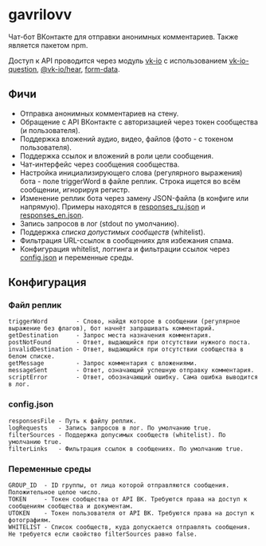 # gavrilovv
Чат-бот ВКонтакте для отправки анонимных комментариев. Также является пакетом npm.

Доступ к API проводится через модуль [vk-io](https://github.com/negezor/vk-io) с использованием [vk-io-question](https://github.com/fakemancat/vk-io-question), [@vk-io/hear](https://github.com/negezor/vk-io/blob/master/packages/hear), [form-data](https://github.com/form-data/form-data).

## Фичи
* Отправка анонимных комментариев на стену.
* Обращение с API ВКонтакте с авторизацией через токен сообщества (и пользователя).
* Поддержка вложений аудио, видео, файлов (фото - с токеном пользователя).
* Поддержка ссылок и вложений в роли цели сообщения.
* Чат-интерфейс через сообщения сообщества.
* Настройка инициализирующего слова (регулярного выражения) бота - поле triggerWord в файле реплик. Строка ищется во всём сообщении, игнорируя регистр.
* Изменение реплик бота через замену JSON-файла (в конфиге или напрямую). Примеры находятся в [responses_ru.json](./responses_ru.json) и [responses_en.json](./responses_en.json).
* Запись запросов в лог (stdout по умолчанию).
* Поддержка *списка допустимых сообществ* (whitelist).
* Фильтрация URL-ссылок в сообщениях для избежания спама.
* Конфигурация whitelist, логгинга и фильтрации ссылок через [config.json](./config.json) и переменные среды.

## Конфигурация
### Файл реплик
```
triggerWord        - Слово, найдя которое в сообщении (регулярное выражение без флагов), бот начнёт запрашивать комментарий.
getDestination     - Запрос места назначения комментария.
postNotFound       - Ответ, выдающийся при отсутствии нужного поста.
invalidDestination - Ответ, выдающийся при отсутствии сообщества в белом списке.
getMessage         - Запрос комментария с вложениями.
messageSent        - Ответ, означающий успешную отправку комментария.
scriptError        - Ответ, обозначающий ошибку. Сама ошибка выводится в лог.
```
### config.json
```
responsesFile - Путь к файлу реплик.
logRequests   - Запись запросов в лог. По умолчанию true.
filterSources - Поддержка допусимых сообществ (whitelist). По умолчанию true.
filterLinks   - Фильтрация ссылок в сообщениях. По умолчанию true.
```
### Переменные среды
```
GROUP_ID  - ID группы, от лица которой отправляются сообщения. Положительное целое число.
TOKEN     - Токен сообщества от API ВК. Требуются права на доступ к сообщениям сообщества и документам.
UTOKEN    - Токен пользователя от API ВК. Требуются права на доступ к фотографиям.
WHITELIST - Список сообществ, куда допускается отправлять сообщения. Не требуется если свойство filterSources равно false.
```


